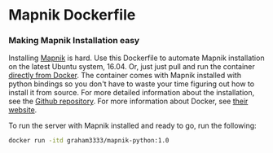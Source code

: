 # Mapnik Dockerfile

### Making Mapnik Installation easy

Installing [Mapnik](http://mapnik.org/) is hard. Use this Dockerfile to automate Mapnik installation on the latest Ubuntu system, 16.04. Or, just just pull and run the container [directly from Docker](). The container comes with Mapnik installed with python bindings so you don't have to waste your time figuring out how to install it from source. For more detailed information about the installation, see the [Github repository](https://github.com/mapnik). For more information about Docker, see [their website](https://www.docker.com/).

To run the server with Mapnik installed and ready to go, run the following:

```bash
docker run -itd graham3333/mapnik-python:1.0
```

